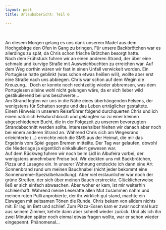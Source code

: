 ```yaml
---
layout: post
title: Urlaubsbericht: Teil 6

---
```


 

An diesem Morgen gelang es uns dank unserem Madel aus dem Hochgebirge den Ofen in Gang zu bringen. Für unsere Backbrötchen war es allerdings zu spät, da Chris schon frische Brötchen besorgt hatte.  
Nach dem Frühstück fuhren wir an einen anderen Strand, der über eine schmale und kurvige Straße mit Ausweichbuchten zu erreichen war. Auf dem Weg dorthin wären wir fast in einen Unfall verwickelt worden. Ein Portugiese hatte geblinkt (was schon etwas heißen will), wollte aber erst eine Straße nach uns abbiegen. Chris war schon auf dem Wegin die Kreuzung... Doch er konnte noch rechtzeitig wieder abbremsen, was dem Portugiesen alleine wohl nicht gelungen wäre, da er sich lieber wild gestikulierend bei uns beschwerte...   
Am Strand legten wir uns in die Nähe eines überhängenden Felsens, der wenigstens für Schatten sorgte und das Leben erträglicher gestaltete. Einem Hinweis in unserem Reiseführer folgend durchquerten Chris und ich einen natürlich Felsdurchbruch und gelangten so zu einer kleinen abgeschiedenen Bucht, die in der Folgezeit zu unserem bevorzugten Strandabschnitt werden sollte. Interessehalber hielten wir danach aber noch bei einem anderen Strand an. Während Chris sich am Wegesrand erleichterte (...) erreichte mich die SMS aus der Heimat, die mir das Ergebnis vom Spiel gegen Bremen mitteilte. Der Tag war gelaufen, obwohl die Niederlage ja eigentlich einkalkuliert gewesen war.  
Auf dem Rückweg fuhren wir noch beim Lidl in Albufeira vorbei, der wenigstens annehmbare Preise bot. Wir deckten uns mit Backbrötchen, Pizza und Lasagne ein. In unserer Wohnung entdeckte ich dann eine Art Sonnenbrand rund um meinen Bauchnabel (nicht jeder bekommt eine Sonnencreme-Spezialbehandlung). Aber viel erstaunlicher war noch der grüne Streifen, der sich über meinen Bauch erstreckte. Glücklicherweise ließ er sich einfach abwaschen. Aber woher er kam, ist mir weiterhin schleierhaft. Während meine Leseratte allen Mut zusammen nahm und meinen roten Pulli anprobierte, der ihr wirklich gut stand, machte ein Eiswagen mit seltsamen Tönen die Runde. Chris bekam von alldem nichts mit: Er lag im Bett und schlief. Zum Pizza-Essen kam er zwar nochmal kurz aus seinem Zimmer, kehrte dann aber schnell wieder zurück. Und als ich ihn zwei Minuten später noch einmal etwas fragen wollte, war er schon wieder eingepennt. Phänomenal...
